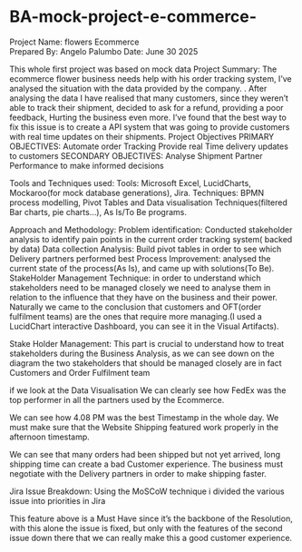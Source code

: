 # BA-mock-project-e-commerce-
Project Name: flowers Ecommerce		
Prepared By: Angelo Palumbo			Date: June 30 2025

This whole first project was based on mock data 
Project Summary:
The ecommerce flower business needs help with his order tracking system, I’ve analysed the situation with the data provided by the company. . After analysing the data I have realised that many customers, since they weren’t able to track their shipment, decided to ask for a refund, providing a poor feedback, Hurting the business even more. 
I’ve found that the best way to fix this issue is to create a API system that was going to provide customers with real time updates on their shipments. 
Project Objectives
     PRIMARY OBJECTIVES:
Automate order Tracking
Provide real Time delivery updates to customers
SECONDARY OBJECTIVES:
Analyse Shipment Partner Performance to make informed decisions 

Tools and Techniques used:
   Tools: Microsoft Excel, LucidCharts, Mockaroo(for mock database generations), Jira.
Techniques: BPMN process modelling, Pivot Tables and Data visualisation Techniques(filtered Bar charts, pie charts…), As Is/To Be programs.

Approach and Methodology:
Problem identification: Conducted stakeholder analysis to identify pain points in the current order tracking system( backed by data)
Data collection
Analysis: Build pivot tables in order to see which Delivery partners performed best
Process Improvement: analysed the current state of the process(As Is), and came up with 
solutions(To Be).
StakeHolder Management Technique: in order to understand which stakeholders need to be managed closely we need to analyse them in relation to the influence that they have on the business and their power. Naturally we came to the conclusion that customers and OFT(order fulfilment teams) are the ones that require more managing.(I used a LucidChart interactive Dashboard, you can see it in the Visual Artifacts).



Stake Holder Management:
This part is crucial to understand how to treat stakeholders during the Business Analysis, as we can see down on the diagram the two stakeholders that should be managed closely are in fact Customers and Order Fulfilment team



if we look at the Data Visualisation We can clearly see how FedEx was the top performer in all the partners used by the Ecommerce.

We can see how 4.08 PM was the best Timestamp in the whole day. We must make sure that the Website Shipping featured work properly in the afternoon timestamp.


We can see that many orders had been shipped but not yet arrived, long shipping time can create a bad Customer experience. The business must negotiate with the Delivery partners in order to make shipping faster. 

Jira Issue Breakdown:
Using the MoSCoW technique i divided the various issue into priorities in Jira


This feature above is a Must Have since it’s the backbone of the Resolution, with this alone the issue is fixed, but only with the features of the second issue down there that we can really make this a good customer experience.


